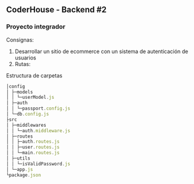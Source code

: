 ## CoderHouse - Backend #2

### Proyecto integrador

Consignas:
1. Desarrollar un sitio de ecommerce con un sistema de autenticación de usuarios
2. Rutas: 


Estructura de carpetas

```js
│config
│ ├─models
│ │ └─userModel.js  
│ ├─auth
│ │ └─passport.config.js
│ └─db.config.js
├src
│ ├─middlewares
│ │ └─auth.middleware.js
│ ├─routes
│ │ ├─auth.routes.js
│ │ ├─user.routes.js
│ │ └─main.routes.js
│ ├─utils
│ │ └─isValidPassword.js
│ └─app.js
└package.json
```
